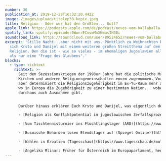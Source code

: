 ```yaml
---
number: 30
publication_at: 2019-12-23T16:32:20.442Z
image: /images/upload/titelep30-kopie.jpeg
title: Religion - Oder wer hat den Größten... Gott?
apple_link: https://podcasts.apple.com/de/podcast/neues-vom-ballaballa-balkan-episode-30-religionen-oder/id1170436903?i=1000460597237
spotify_link: spotify:episode:0WwnrECmswMnXKmasIH30i
soundcloud_link: https://soundcloud.com/user-89524652/neues-vom-ballaballa-balkan-episode-30-religionen-oder-wer-hat-den-grosten-gott
excerpt: 'Stille Nacht...aber nicht mit uns. Pünktlich zu Weihnachten befassen
  sich Krsto und Danijel mit einem weiteren großen Streitthema auf dem Balkan:
  Religion. Den die ist - wie so vieles - im ehemaligen Jugoslawien alles andere
  als nur eine "Frage des Glaubens".'
blocks:
  - type: richtext
    richtext: >-
      Seit den Sezessionskriegen der 1990er Jahre hat die politische Macht der
      Kirchen und anderen Religionsgemeinschaften enorm zugenommen. Vor allem
      aber determiniert die Religionszugehörigkeit im Ex-Yu-Raum mehr als sonst
      wo in Europa die Zugehörigkeit zu einer bestimmten Nation... wobei es da
      durchaus auch Ausnahmen gibt.


      Darüber hinaus erklären Euch Krsto und Danijel, was eigentlich der Unterschied zwischen katholischen und orthodoxen Weihnachten ist, wie die Präsidentschaftswahlen in Kroatien ausgegangen sind und was sich im berüchtigten Flüchtlingslager Vučjak getan hat. Und schließlich erfahrt Ihr wie Krsto wirklich, wirklich, wirklich in einer echten Kirche getauft wurde.

      - [Religion als Konfliktpotential im jugoslawischen Zerfallsprozess (OWEP)](http://owep.de/artikel/463/religion-als-konfliktpotenzial-im-jugoslawischen-zerfallsprozess-und-waehrend-des)

      - [Vom Tischtennisturnier ins Flüchtlingslager (ARD)](https://www.ard-wien.de/2019/12/06/vom-tischtennisturnier-ins-fluechtlingslager-kroatien/)

      - [Bosnische Behörden lösen Elendslager auf (Spiegel Online)](https://www.spiegel.de/politik/ausland/bosnien-behoerden-loesen-elendslager-vucjak-auf-a-1300586.html)

      - [Wahlen in Kroatien (Tagesschau)](https://www.tagesschau.de/multimedia/video/video-637509.html)

      - [Angelika Mlinar: Früher für Österreich im Europaparlament, heute Ministerin in Slowenien (Handelsblatt)](https://www.handelsblatt.com/politik/international/doppelte-staatsbuergerschaft-angelika-mlinar-frueher-fuer-oesterreich-im-europaparlament-heute-ministerin-in-slowenien/25356004.html?ticket=ST-38566601-Od2ubqW9Y2sbmJTigqdb-ap1)
---
```

